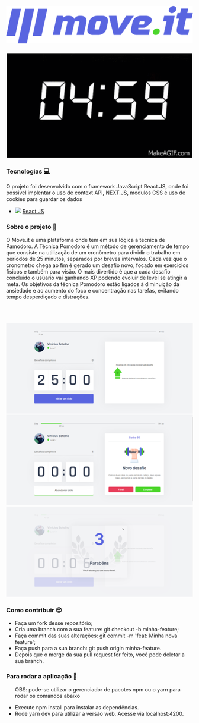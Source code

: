 
<p align="center"> 
  <img src="https://github.com/viniciusBotelho625/Moviet/blob/main/public/logo-full.svg" width="800">
</p>

<h3 align="center"></h3>
<p align="center"> 
  <img src="https://github.com/viniciusBotelho625/Moviet/blob/main/TXPa.gif" width="500">
</p>

<h3>Tecnologias 💻</h3>
<p>O projeto foi desenvolvido com o framework JavaScript React.JS, onde foi possivel implentar o uso de context API, NEXT.JS, modulos CSS e uso de cookies para guardar os dados</p>
<ul>
  <li>
    <img src="https://upload.wikimedia.org/wikipedia/commons/thumb/a/a7/React-icon.svg/1280px-React-icon.svg.png" width="30">
    <a href="https://pt-br.reactjs.org/">React.JS</a>
  </li>
</ul>
<h3>Sobre o projeto 🚀</h3>
<p>O Move.it é uma plataforma onde tem em sua lógica a tecnica de Pamodoro. A Técnica Pomodoro é um método de gerenciamento de tempo que consiste na utilização 
de um cronômetro para dividir o trabalho em períodos de 25 minutos, separados por breves intervalos. Cada vez que o cronometro chega ao fim é gerado um desafio novo, focado
em exercicios fisicos e também para visão. O mais divertido é que a cada desafio concluido o usúario vai ganhando XP podendo evoluir de level se atingir a meta. 
Os objetivos da técnica Pomodoro estão ligados à diminuição da ansiedade e ao aumento do foco e concentração nas tarefas, evitando tempo desperdiçado e distrações.</p>
<br></br>
<p align="center"> 
  <img src="https://github.com/viniciusBotelho625/Moviet/blob/main/home.png">
  <img src="https://github.com/viniciusBotelho625/Moviet/blob/main/desafio.png">
  <img src="https://github.com/viniciusBotelho625/Moviet/blob/main/level.png">
</p>
<h3>Como contribuir 😎</h3>
<ul>
  <li>Faça um fork desse repositório;</li>
  <li>Cria uma branch com a sua feature: git checkout -b minha-feature;</li> 
  <li>Faça commit das suas alterações: git commit -m 'feat: Minha nova feature';</li>
  <li>Faça push para a sua branch: git push origin minha-feature.</li>
  <li>Depois que o merge da sua pull request for feito, você pode deletar a sua branch.</li>
</ul>
<h3>Para rodar a aplicação 🔄</h3>
<ul>
  <p>OBS: pode-se utilizar o gerenciador de pacotes npm ou o yarn para rodar os comandos abaixo</p>
  <li>Execute npm install para instalar as dependências.</li>
  <li>Rode yarn dev para utilizar a versão web. Acesse via localhost:4200.</li>   
</ul>











